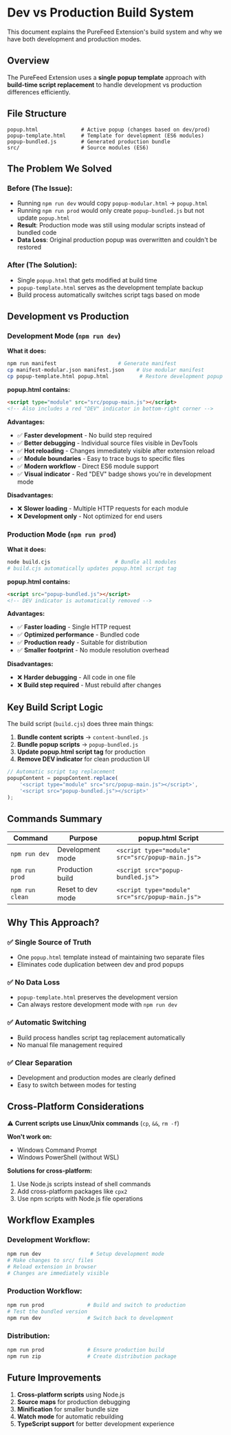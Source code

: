 # Dev vs Production Build System

This document explains the PureFeed Extension's build system and why we have both development and production modes.

## Overview

The PureFeed Extension uses a **single popup template** approach with **build-time script replacement** to handle development vs production differences efficiently.

## File Structure

```
popup.html              # Active popup (changes based on dev/prod)
popup-template.html     # Template for development (ES6 modules)
popup-bundled.js        # Generated production bundle
src/                    # Source modules (ES6)
```

## The Problem We Solved

### Before (The Issue):

- Running `npm run dev` would copy `popup-modular.html` → `popup.html`
- Running `npm run prod` would only create `popup-bundled.js` but not update `popup.html`
- **Result**: Production mode was still using modular scripts instead of bundled code
- **Data Loss**: Original production popup was overwritten and couldn't be restored

### After (The Solution):

- Single `popup.html` that gets modified at build time
- `popup-template.html` serves as the development template backup
- Build process automatically switches script tags based on mode

## Development vs Production

### Development Mode (`npm run dev`)

**What it does:**

```bash
npm run manifest                    # Generate manifest
cp manifest-modular.json manifest.json    # Use modular manifest
cp popup-template.html popup.html          # Restore development popup
```

**popup.html contains:**

```html
<script type="module" src="src/popup-main.js"></script>
<!-- Also includes a red "DEV" indicator in bottom-right corner -->
```

**Advantages:**

- ✅ **Faster development** - No build step required
- ✅ **Better debugging** - Individual source files visible in DevTools
- ✅ **Hot reloading** - Changes immediately visible after extension reload
- ✅ **Module boundaries** - Easy to trace bugs to specific files
- ✅ **Modern workflow** - Direct ES6 module support
- ✅ **Visual indicator** - Red "DEV" badge shows you're in development mode

**Disadvantages:**

- ❌ **Slower loading** - Multiple HTTP requests for each module
- ❌ **Development only** - Not optimized for end users

### Production Mode (`npm run prod`)

**What it does:**

```bash
node build.cjs                     # Bundle all modules
# build.cjs automatically updates popup.html script tag
```

**popup.html contains:**

```html
<script src="popup-bundled.js"></script>
<!-- DEV indicator is automatically removed -->
```

**Advantages:**

- ✅ **Faster loading** - Single HTTP request
- ✅ **Optimized performance** - Bundled code
- ✅ **Production ready** - Suitable for distribution
- ✅ **Smaller footprint** - No module resolution overhead

**Disadvantages:**

- ❌ **Harder debugging** - All code in one file
- ❌ **Build step required** - Must rebuild after changes

## Key Build Script Logic

The build script (`build.cjs`) does three main things:

1. **Bundle content scripts** → `content-bundled.js`
2. **Bundle popup scripts** → `popup-bundled.js`
3. **Update popup.html script tag** for production
4. **Remove DEV indicator** for clean production UI

```javascript
// Automatic script tag replacement
popupContent = popupContent.replace(
    '<script type="module" src="src/popup-main.js"></script>',
    '<script src="popup-bundled.js"></script>'
);
```

## Commands Summary

| Command         | Purpose           | popup.html Script                                |
| --------------- | ----------------- | ------------------------------------------------ |
| `npm run dev`   | Development mode  | `<script type="module" src="src/popup-main.js">` |
| `npm run prod`  | Production build  | `<script src="popup-bundled.js">`                |
| `npm run clean` | Reset to dev mode | `<script type="module" src="src/popup-main.js">` |

## Why This Approach?

### ✅ **Single Source of Truth**

- One `popup.html` template instead of maintaining two separate files
- Eliminates code duplication between dev and prod popups

### ✅ **No Data Loss**

- `popup-template.html` preserves the development version
- Can always restore development mode with `npm run dev`

### ✅ **Automatic Switching**

- Build process handles script tag replacement automatically
- No manual file management required

### ✅ **Clear Separation**

- Development and production modes are clearly defined
- Easy to switch between modes for testing

## Cross-Platform Considerations

⚠️ **Current scripts use Linux/Unix commands** (`cp`, `&&`, `rm -f`)

**Won't work on:**

- Windows Command Prompt
- Windows PowerShell (without WSL)

**Solutions for cross-platform:**

1. Use Node.js scripts instead of shell commands
2. Add cross-platform packages like `cpx2`
3. Use npm scripts with Node.js file operations

## Workflow Examples

### Development Workflow:

```bash
npm run dev                # Setup development mode
# Make changes to src/ files
# Reload extension in browser
# Changes are immediately visible
```

### Production Workflow:

```bash
npm run prod              # Build and switch to production
# Test the bundled version
npm run dev               # Switch back to development
```

### Distribution:

```bash
npm run prod              # Ensure production build
npm run zip               # Create distribution package
```

## Future Improvements

1. **Cross-platform scripts** using Node.js
2. **Source maps** for production debugging
3. **Minification** for smaller bundle size
4. **Watch mode** for automatic rebuilding
5. **TypeScript support** for better development experience

